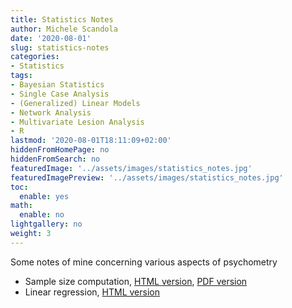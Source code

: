 ```yaml
---
title: Statistics Notes
author: Michele Scandola
date: '2020-08-01'
slug: statistics-notes
categories:
- Statistics
tags:
- Bayesian Statistics
- Single Case Analysis
- (Generalized) Linear Models
- Network Analysis
- Multivariate Lesion Analysis
- R
lastmod: '2020-08-01T18:11:09+02:00'
hiddenFromHomePage: no
hiddenFromSearch: no
featuredImage: '../assets/images/statistics_notes.jpg'
featuredImagePreview: '../assets/images/statistics_notes.jpg'
toc:
  enable: yes
math:
  enable: no
lightgallery: no
weight: 3
---
```


Some notes of mine concerning various aspects of psychometry

<!--more-->

- Sample size computation,
  [HTML version](/presentations/sample_size/samplesize_presentation.html),
  [PDF version](/presentations/sample_size/samplesize_presentation.pdf)
- Linear regression,
  [HTML version](/presentations/20200819linearregression/linear-regression/index.html)

<!--more-->

